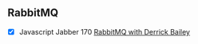 ## RabbitMQ
- [X] Javascript Jabber 170 [RabbitMQ with Derrick Bailey](http://devchat.tv/js-jabber/170-jsj-rabbitmq-with-dereck-bailey)